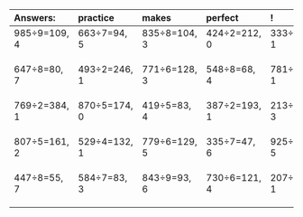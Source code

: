 | Answers: | practice | makes | perfect | ! |
| :--- | :--- | :--- | :--- | :--- |
| 985÷9=109, 4 | 663÷7=94, 5 | 835÷8=104, 3 | 424÷2=212, 0 | 333÷4=83, 1 | 
|   |   |   |   |   | 
|   |   |   |   |   | 
|   |   |   |   |   | 
| 647÷8=80, 7 | 493÷2=246, 1 | 771÷6=128, 3 | 548÷8=68, 4 | 781÷3=260, 1 | 
|   |   |   |   |   | 
|   |   |   |   |   | 
|   |   |   |   |   | 
| 769÷2=384, 1 | 870÷5=174, 0 | 419÷5=83, 4 | 387÷2=193, 1 | 213÷7=30, 3 | 
|   |   |   |   |   | 
|   |   |   |   |   | 
|   |   |   |   |   | 
| 807÷5=161, 2 | 529÷4=132, 1 | 779÷6=129, 5 | 335÷7=47, 6 | 925÷8=115, 5 | 
|   |   |   |   |   | 
|   |   |   |   |   | 
|   |   |   |   |   | 
| 447÷8=55, 7 | 584÷7=83, 3 | 843÷9=93, 6 | 730÷6=121, 4 | 207÷2=103, 1 | 
|   |   |   |   |   | 
|   |   |   |   |   | 
|   |   |   |   |   | 
